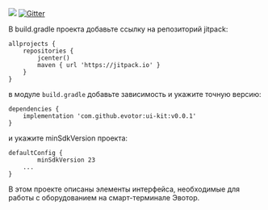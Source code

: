 [![](https://jitpack.io/v/evotor/integration-library.svg)](https://jitpack.io/#evotor/integration-library)
[![Gitter](https://badges.gitter.im/evotor/integration-library.svg)](https://gitter.im/evotor/integration-library.svg)

В build.gradle проекта добавьте ссылку на репозиторий jitpack:

```
allprojects {
    repositories {
        jcenter()
        maven { url 'https://jitpack.io' }
    }
}
```

в модуле `build.gradle` добавьте зависимость и укажите точную версию:

```
dependencies {
    implementation 'com.github.evotor:ui-kit:v0.0.1'
}
```

и укажите minSdkVersion проекта:
```
defaultConfig {
        minSdkVersion 23
	...
}
```

В этом проекте описаны элементы интерфейса, необходимые для работы с оборудованием на смарт-терминале Эвотор.
